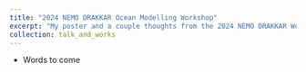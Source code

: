 ```yaml
---
title: "2024 NEMO DRAKKAR Ocean Modelling Workshop"
excerpt: "My poster and a couple thoughts from the 2024 NEMO DRAKKAR Workshop"
collection: talk_and_works
---
```


* Words to come
